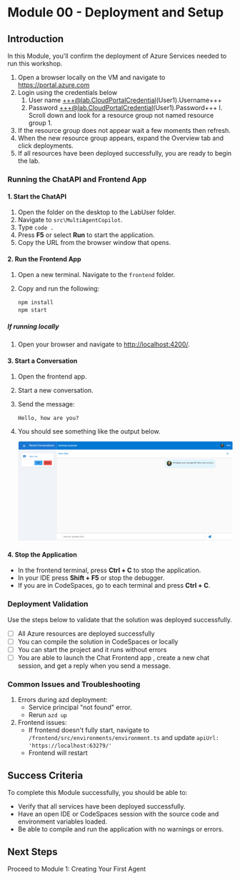 # Module 00 - Deployment and Setup

## Introduction

In this Module, you'll confirm the deployment of Azure Services needed to run this workshop.

1. Open a browser locally on the VM and navigate to https://portal.azure.com
1. Login using the credentials below
   1. User name +++@lab.CloudPortalCredential(User1).Username+++
   1. Password +++@lab.CloudPortalCredential(User1).Password+++
l. Scroll down and look for a resource group not named resource group 1.
1. If the resource group does not appear wait a few moments then refresh.
1. When the new resource group appears, expand the Overview tab and click deployments.
1. If all resources have been deployed successfully, you are ready to begin the lab.

### Running the ChatAPI and Frontend App

#### 1. Start the ChatAPI

1. Open the folder on the desktop to the LabUser folder.
1. Navigate to `src\MultiAgentCopilot`.
1. Type `code .`
1. Press **F5** or select **Run** to start the application.
1. Copy the URL from the browser window that opens.

#### 2. Run the Frontend App

1. Open a new terminal. Navigate to the `frontend` folder.
1. Copy and run the following:

   ```sh
   npm install
   npm start
   ```

##### If running locally

1. Open your browser and navigate to <http://localhost:4200/>.

#### 3. Start a Conversation

1. Open the frontend app.
1. Start a new conversation.
1. Send the message:

   ```text
   Hello, how are you?
   ```

1. You should see something like the output below.

   ![Test output](./media/module-00/test-output.png)

#### 4. Stop the Application

- In the frontend terminal, press **Ctrl + C** to stop the application.
- In your IDE press **Shift + F5** or stop the debugger.
- If you are in CodeSpaces, go to each terminal and press **Ctrl + C**.

### Deployment Validation

Use the steps below to validate that the solution was deployed successfully.

- [ ] All Azure resources are deployed successfully
- [ ] You can compile the solution in CodeSpaces or locally
- [ ] You can start the project and it runs without errors
- [ ] You are able to launch the Chat Frontend app , create a new chat session, and get a reply when you send a message.

### Common Issues and Troubleshooting

1. Errors during azd deployment:
   - Service principal "not found" error.
   - Rerun `azd up`
1. Frontend issues:
   - If frontend doesn't fully start, navigate to `/frontend/src/environments/environment.ts` and update `apiUrl: 'https://localhost:63279/'`
   - Frontend will restart

## Success Criteria

To complete this Module successfully, you should be able to:

- Verify that all services have been deployed successfully.
- Have an open IDE or CodeSpaces session with the source code and environment variables loaded.
- Be able to compile and run the application with no warnings or errors.

## Next Steps

Proceed to Module 1: Creating Your First Agent
